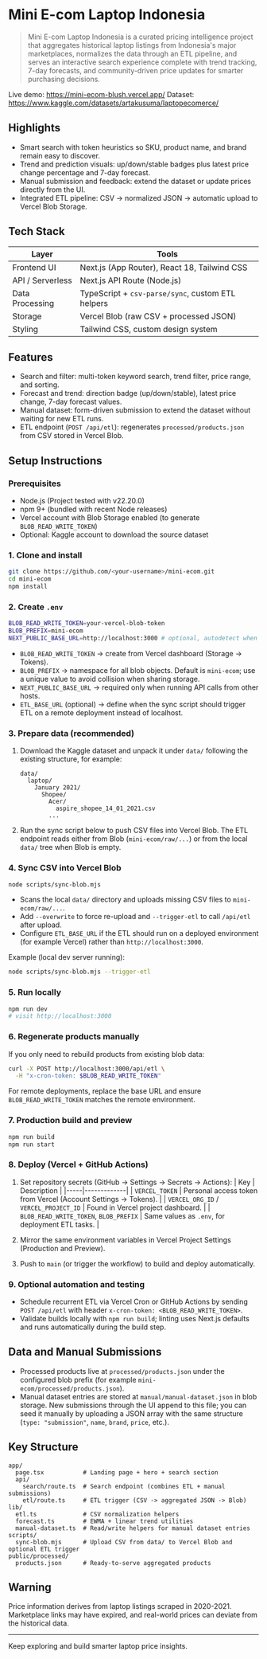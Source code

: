 # Mini E-com Laptop Indonesia

> Mini E-com Laptop Indonesia is a curated pricing intelligence project that aggregates historical laptop listings from Indonesia's major marketplaces, normalizes the data through an ETL pipeline, and serves an interactive search experience complete with trend tracking, 7-day forecasts, and community-driven price updates for smarter purchasing decisions.

Live demo: https://mini-ecom-blush.vercel.app/
Dataset: https://www.kaggle.com/datasets/artakusuma/laptopecomerce/

## Highlights
- Smart search with token heuristics so SKU, product name, and brand remain easy to discover.
- Trend and prediction visuals: up/down/stable badges plus latest price change percentage and 7-day forecast.
- Manual submission and feedback: extend the dataset or update prices directly from the UI.
- Integrated ETL pipeline: CSV -> normalized JSON -> automatic upload to Vercel Blob Storage.

## Tech Stack
| Layer | Tools |
|-------|-------|
| Frontend UI | Next.js (App Router), React 18, Tailwind CSS |
| API / Serverless | Next.js API Route (Node.js) |
| Data Processing | TypeScript + `csv-parse/sync`, custom ETL helpers |
| Storage | Vercel Blob (raw CSV + processed JSON) |
| Styling | Tailwind CSS, custom design system |

## Features
- Search and filter: multi-token keyword search, trend filter, price range, and sorting.
- Forecast and trend: direction badge (up/down/stable), latest price change, 7-day forecast values.
- Manual dataset: form-driven submission to extend the dataset without waiting for new ETL runs.
- ETL endpoint (`POST /api/etl`): regenerates `processed/products.json` from CSV stored in Vercel Blob.

## Setup Instructions

### Prerequisites
- Node.js (Project tested with v22.20.0)
- npm 9+ (bundled with recent Node releases)
- Vercel account with Blob Storage enabled (to generate `BLOB_READ_WRITE_TOKEN`)
- Optional: Kaggle account to download the source dataset

### 1. Clone and install
```bash
git clone https://github.com/<your-username>/mini-ecom.git
cd mini-ecom
npm install
```

### 2. Create `.env`
```bash
BLOB_READ_WRITE_TOKEN=your-vercel-blob-token
BLOB_PREFIX=mini-ecom
NEXT_PUBLIC_BASE_URL=http://localhost:3000 # optional, autodetect when omitted
```
- `BLOB_READ_WRITE_TOKEN` -> create from Vercel dashboard (Storage -> Tokens).
- `BLOB_PREFIX` -> namespace for all blob objects. Default is `mini-ecom`; use a unique value to avoid collision when sharing storage.
- `NEXT_PUBLIC_BASE_URL` -> required only when running API calls from other hosts.
- `ETL_BASE_URL` (optional) -> define when the sync script should trigger ETL on a remote deployment instead of localhost.

### 3. Prepare data (recommended)
1. Download the Kaggle dataset and unpack it under `data/` following the existing structure, for example:
   ```
   data/
     laptop/
       January 2021/
         Shopee/
           Acer/
             aspire_shopee_14_01_2021.csv
           ...
   ```
2. Run the sync script below to push CSV files into Vercel Blob. The ETL endpoint reads either from Blob (`mini-ecom/raw/...`) or from the local `data/` tree when Blob is empty.

### 4. Sync CSV into Vercel Blob
```bash
node scripts/sync-blob.mjs
```
- Scans the local `data/` directory and uploads missing CSV files to `mini-ecom/raw/...`.
- Add `--overwrite` to force re-upload and `--trigger-etl` to call `/api/etl` after upload.
- Configure `ETL_BASE_URL` if the ETL should run on a deployed environment (for example Vercel) rather than `http://localhost:3000`.

Example (local dev server running):
```bash
node scripts/sync-blob.mjs --trigger-etl
```

### 5. Run locally
```bash
npm run dev
# visit http://localhost:3000
```

### 6. Regenerate products manually
If you only need to rebuild products from existing blob data:
```bash
curl -X POST http://localhost:3000/api/etl \
  -H "x-cron-token: $BLOB_READ_WRITE_TOKEN"
```
For remote deployments, replace the base URL and ensure `BLOB_READ_WRITE_TOKEN` matches the remote environment.

### 7. Production build and preview
```bash
npm run build
npm run start
```

### 8. Deploy (Vercel + GitHub Actions)
1. Set repository secrets (GitHub -> Settings -> Secrets -> Actions):
   | Key | Description |
   |-----|-------------|
   | `VERCEL_TOKEN` | Personal access token from Vercel (Account Settings -> Tokens). |
   | `VERCEL_ORG_ID` / `VERCEL_PROJECT_ID` | Found in Vercel project dashboard. |
   | `BLOB_READ_WRITE_TOKEN`, `BLOB_PREFIX` | Same values as `.env`, for deployment ETL tasks. |

2. Mirror the same environment variables in Vercel Project Settings (Production and Preview).
3. Push to `main` (or trigger the workflow) to build and deploy automatically.

### 9. Optional automation and testing
- Schedule recurrent ETL via Vercel Cron or GitHub Actions by sending `POST /api/etl` with header `x-cron-token: <BLOB_READ_WRITE_TOKEN>`.
- Validate builds locally with `npm run build`; linting uses Next.js defaults and runs automatically during the build step.

## Data and Manual Submissions
- Processed products live at `processed/products.json` under the configured blob prefix (for example `mini-ecom/processed/products.json`).
- Manual dataset entries are stored at `manual/manual-dataset.json` in blob storage. New submissions through the UI append to this file; you can seed it manually by uploading a JSON array with the same structure (`type: "submission"`, `name`, `brand`, `price`, etc.).

## Key Structure
```
app/
  page.tsx           # Landing page + hero + search section
  api/
    search/route.ts  # Search endpoint (combines ETL + manual submissions)
    etl/route.ts     # ETL trigger (CSV -> aggregated JSON -> Blob)
lib/
  etl.ts             # CSV normalization helpers
  forecast.ts        # EWMA + linear trend utilities
  manual-dataset.ts  # Read/write helpers for manual dataset entries
scripts/
  sync-blob.mjs      # Upload CSV from data/ to Vercel Blob and optional ETL trigger
public/processed/
  products.json      # Ready-to-serve aggregated products
```

## Warning
Price information derives from laptop listings scraped in 2020-2021. Marketplace links may have expired, and real-world prices can deviate from the historical data.

---
Keep exploring and build smarter laptop price insights.

